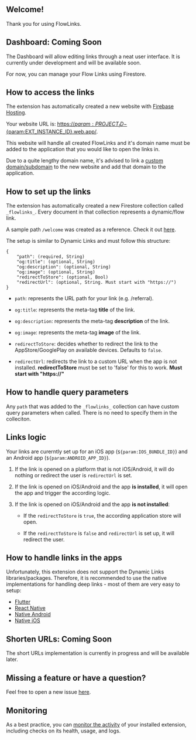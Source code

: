 ## Welcome!

Thank you for using FlowLinks.

## Dashboard: Coming Soon

The Dashboard will allow editing links through a neat user interface. It is currently under development and will be available soon.

For now, you can manage your Flow Links using Firestore.

## How to access the links

The extension has automatically created a new website with [Firebase Hosting](https://console.firebase.google.com/project/${param:PROJECT_ID}/hosting/sites).

Your website URL is: [https://${param:PROJECT_ID}-${param:EXT_INSTANCE_ID}.web.app/](https://${param:PROJECT_ID}-${param:EXT_INSTANCE_ID}.web.app/).

This website will handle all created FlowLinks and it's domain name must be added to the application that you would like to open the links in.

Due to a quite lengthy domain name, it's advised to link a [custom domain/subdomain](https://firebase.google.com/docs/hosting/custom-domain) to the new website and add that domain to the application.

## How to set up the links

The extension has automatically created a new Firestore collection called `_flowlinks_`. Every document in that collection represents a dynamic/flow link.

A sample path `/welcome` was created as a reference. Check it out [here](https://${param:PROJECT_ID}-${param:EXT_INSTANCE_ID}.web.app/welcome).

The setup is similar to Dynamic Links and must follow this structure:

```
{
	"path": (required, String)
	"og:title": (optional, String)
	"og:description": (optional, String)
    "og:image": (optional, String)
    "redirectToStore": (optional, Bool)
    "redirectUrl": (optional, String. Must start with "https://")
}
```

- `path`: represents the URL path for your link (e.g. /referral).

- `og:title`: represents the meta-tag **title** of the link.

- `og:description`: represents the meta-tag **description** of the link.

- `og:image`: represents the meta-tag **image** of the link.

- `redirectToStore`: decides whether to redirect the link to the AppStore/GooglePlay on available devices. Defaults to `false`.

- `redirectUrl`: redirects the link to a custom URL when the app is not installed. **redirectToStore** must be set to 'false' for this to work. **Must start with "https://"**

## How to handle query parameters

Any `path` that was added to the `_flowlinks_` collection can have custom query parameters when called. There is no need to specify them in the colleciton.

## Links logic

Your links are curerntly set up for an iOS app (`${param:IOS_BUNDLE_ID}`) and an Android app (`${param:ANDROID_APP_ID}`).

1. If the link is opened on a platform that is not iOS/Android, it will do nothing or redirect the user is `redirectUrl` is set.

2. If the link is opened on iOS/Android and the app **is installed**, it will open the app and trigger the according logic.

3. If the link is opened on iOS/Android and the app **is not installed**:

   - If the `redirectToStore` is `true`, the according application store will open.

   - If the `redirectToStore` is `false` and `redirectUrl` is set up, it will redirect the user.

## How to handle links in the apps

Unfortunately, this extension does not support the Dynamic Links libraries/packages. Therefore, it is recommended to use the native implementations for handling deep links - most of them are very easy to setup:

- [Flutter](https://pub.dev/packages/uni_links)
- [React Native](https://reactnative.dev/docs/linking)
- [Native Android](https://developer.android.com/training/app-links)
- [Native iOS](https://developer.apple.com/documentation/xcode/supporting-universal-links-in-your-app)

## Shorten URLs: Coming Soon

The short URLs implementation is currently in progress and will be available later.

## Missing a feature or have a question?

Feel free to open a new issue [here](https://github.com/jauntybrain/flow-links-extension/issues).

## Monitoring

As a best practice, you can [monitor the activity](https://firebase.google.com/docs/extensions/manage-installed-extensions#monitor) of your installed extension, including checks on its health, usage, and logs.
